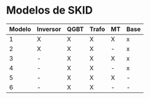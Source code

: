 # Modelos de SKID

| Modelo | Inversor | QGBT | Trafo | MT | Base |
| ------ | -------- | ---- | ----- | -- | ---- |
| 1 | X | X | X | X | x |
| 2 | X | X | X | - | x |
| 3 | - | X | X | X | x |
| 4 | - | X | X | - | x |
| 5 | - | X | X | X | - |
| 6 | - | X | X | - | - |
